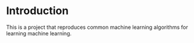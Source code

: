 # Introduction
This is a project that reproduces common machine learning algorithms for learning machine learning.
